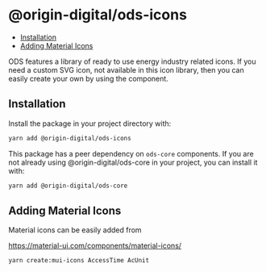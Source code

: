 # @origin-digital/ods-icons

<!-- START doctoc generated TOC please keep comment here to allow auto update -->
<!-- DON'T EDIT THIS SECTION, INSTEAD RE-RUN doctoc TO UPDATE -->

-   [Installation](#installation)
-   [Adding Material Icons](#adding-material-icons)

<!-- END doctoc generated TOC please keep comment here to allow auto update -->

ODS features a library of ready to use energy industry related icons. If you need a custom SVG icon, not available in this icon library, then you can easily create your own by using the <SvgIcon/> component.

## Installation

Install the package in your project directory with:

```sh
yarn add @origin-digital/ods-icons
```

This package has a peer dependency on `ods-core` components.
If you are not already using @origin-digital/ods-core in your project, you can install it with:

```sh
yarn add @origin-digital/ods-core
```

## Adding Material Icons

Material icons can be easily added from

https://material-ui.com/components/material-icons/

```
yarn create:mui-icons AccessTime AcUnit
```
